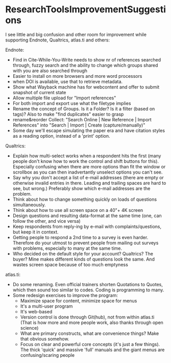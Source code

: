 # ResearchToolsImprovementSuggestions
I see little and big confusion and other room for improvement while supporting Endnote, Qualtrics, atlas.ti and others:

Endnote:
- Find in Cite-While-You-Write needs to show nr of references searched through, fuzzy search and the ability to change which groups shared with you are also searched through
- Easier to install on more browsers and more word processors
- when DOI is available, use that to retrieve metadata.
- Show what Wayback machine has for webcontent and offer to submit snapshot of current state
- Allow multiple file upload for "Import references"
- For both import and export use what the filetype implies
- Rename the concept of Groups. Is it a Folder? Is it a filter (based on tags)? Also to make "find duplicates" easier to grasp
- rename&reorder Collect: "Search Online | New Reference | Import References" into "Search | Import | Create (capture/manually)"
- Some day we'll escape simulating the paper era and have citation styles as a reading option, instead of a 'print' option.
 

Qualtrics:
- Explain how multi-select works when a respondent hits the first (many people don't know how to work the control and shift buttons for this). Especially confusing when there are more options than fit the window or scrollbox as you can then inadvertantly unselect options you can't see.
- Say why you don't accept a list of e-mail addresses (there are empty or otherwise invalid entries in there. Leading and trailing spaces are hard to see, but wrong.) Preferably show which e-mail addresses are the problem.
- Think about how to change something quickly on loads of questions simultaneously.
- Think about how to use all screen space on a 40"+ 4K screen
- Design questions and resulting data-format at the same time (one, can follow the other, and vice versa)
- Keep respondents from reply-ing by e-mail with complaints/questions, but keep it in context.
- Getting people to respond a 2nd time to a survey is even harder. Therefore do your utmost to prevent people from mailing out surveys with problems, especially to many at the same time.
- Who decided on the default style for your account? Qualtrics? The buyer? Mine makes different kinds of questions look the same. And wastes screen space because of too much emptyness

atlas.ti:
- Do some renaming. Even official trainers shorten Quotations to Quotes, which then sound too similar to codes.
Coding is programming to many.
- Some redesign exercises to improve the program:
  - Maximize space for content, minimize space for menus
  - It's a multi-user program
  - It's web-based
  - Version control is done through Git(hub), not from within atlas.ti (That is how more and more people work, also thanks through open science)
  - What are primary constructs, what are convenience things? Make that obvious somehow.
  - Focus on clear and powerful core concepts (it's just a few things). The thick 'quick' and massive 'full' manuals and the giant menus are confusing/scaring people

